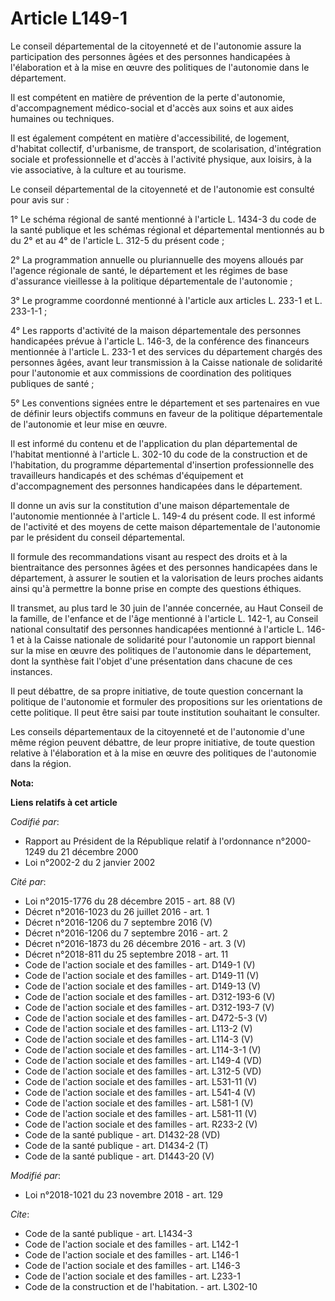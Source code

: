 # Article L149-1

Le conseil départemental de la citoyenneté et de l'autonomie assure la participation des personnes âgées et des personnes
handicapées à l'élaboration et à la mise en œuvre des politiques de l'autonomie dans le département.

Il est compétent en matière de prévention de la perte d'autonomie, d'accompagnement médico-social et d'accès aux soins et aux
aides humaines ou techniques.

Il est également compétent en matière d'accessibilité, de logement, d'habitat collectif, d'urbanisme, de transport, de
scolarisation, d'intégration sociale et professionnelle et d'accès à l'activité physique, aux loisirs, à la vie associative,
à la culture et au tourisme.

Le conseil départemental de la citoyenneté et de l'autonomie est consulté pour avis sur :

1° Le schéma régional de santé mentionné à l'article L. 1434-3 du code de la santé publique et les schémas régional et
départemental mentionnés au b du 2° et au 4° de l'article L. 312-5 du présent code ;

2° La programmation annuelle ou pluriannuelle des moyens alloués par l'agence régionale de santé, le département et les
régimes de base d'assurance vieillesse à la politique départementale de l'autonomie ;

3° Le programme coordonné mentionné à l'article aux articles L. 233-1 et L. 233-1-1 ;

4° Les rapports d'activité de la maison départementale des personnes handicapées prévue à l'article L. 146-3, de la
conférence des financeurs mentionnée à l'article L. 233-1 et des services du département chargés des personnes âgées, avant
leur transmission à la Caisse nationale de solidarité pour l'autonomie et aux commissions de coordination des politiques
publiques de santé ;

5° Les conventions signées entre le département et ses partenaires en vue de définir leurs objectifs communs en faveur de la
politique départementale de l'autonomie et leur mise en œuvre.

Il est informé du contenu et de l'application du plan départemental de l'habitat mentionné à l'article L. 302-10 du code de
la construction et de l'habitation, du programme départemental d'insertion professionnelle des travailleurs handicapés et des
schémas d'équipement et d'accompagnement des personnes handicapées dans le département.

Il donne un avis sur la constitution d'une maison départementale de l'autonomie mentionnée à l'article L. 149-4 du présent
code. Il est informé de l'activité et des moyens de cette maison départementale de l'autonomie par le président du conseil
départemental.

Il formule des recommandations visant au respect des droits et à la bientraitance des personnes âgées et des personnes
handicapées dans le département, à assurer le soutien et la valorisation de leurs proches aidants ainsi qu'à permettre la
bonne prise en compte des questions éthiques.

Il transmet, au plus tard le 30 juin de l'année concernée, au Haut Conseil de la famille, de l'enfance et de l'âge mentionné
à l'article L. 142-1, au Conseil national consultatif des personnes handicapées mentionné à l'article L. 146-1 et à la Caisse
nationale de solidarité pour l'autonomie un rapport biennal sur la mise en œuvre des politiques de l'autonomie dans le
département, dont la synthèse fait l'objet d'une présentation dans chacune de ces instances.

Il peut débattre, de sa propre initiative, de toute question concernant la politique de l'autonomie et formuler des
propositions sur les orientations de cette politique. Il peut être saisi par toute institution souhaitant le consulter.

Les conseils départementaux de la citoyenneté et de l'autonomie d'une même région peuvent débattre, de leur propre
initiative, de toute question relative à l'élaboration et à la mise en œuvre des politiques de l'autonomie dans la région.

**Nota:**



**Liens relatifs à cet article**

_Codifié par_:

  - Rapport au Président de la République relatif à l'ordonnance n°2000-1249 du 21 décembre 2000
  - Loi n°2002-2 du 2 janvier 2002

_Cité par_:

  - Loi n°2015-1776 du 28 décembre 2015 - art. 88 (V)
  - Décret n°2016-1023 du 26 juillet 2016 - art. 1
  - Décret n°2016-1206 du 7 septembre 2016 (V)
  - Décret n°2016-1206 du 7 septembre 2016 - art. 2
  - Décret n°2016-1873 du 26 décembre 2016 - art. 3 (V)
  - Décret n°2018-811 du 25 septembre 2018 - art. 11
  - Code de l'action sociale et des familles - art. D149-1 (V)
  - Code de l'action sociale et des familles - art. D149-11 (V)
  - Code de l'action sociale et des familles - art. D149-13 (V)
  - Code de l'action sociale et des familles - art. D312-193-6 (V)
  - Code de l'action sociale et des familles - art. D312-193-7 (V)
  - Code de l'action sociale et des familles - art. D472-5-3 (V)
  - Code de l'action sociale et des familles - art. L113-2 (V)
  - Code de l'action sociale et des familles - art. L114-3 (V)
  - Code de l'action sociale et des familles - art. L114-3-1 (V)
  - Code de l'action sociale et des familles - art. L149-4 (VD)
  - Code de l'action sociale et des familles - art. L312-5 (VD)
  - Code de l'action sociale et des familles - art. L531-11 (V)
  - Code de l'action sociale et des familles - art. L541-4 (V)
  - Code de l'action sociale et des familles - art. L581-1 (V)
  - Code de l'action sociale et des familles - art. L581-11 (V)
  - Code de l'action sociale et des familles - art. R233-2 (V)
  - Code de la santé publique - art. D1432-28 (VD)
  - Code de la santé publique - art. D1434-2 (T)
  - Code de la santé publique - art. D1443-20 (V)

_Modifié par_:

  - Loi n°2018-1021 du 23 novembre 2018 - art. 129

_Cite_:

  - Code de la santé publique - art. L1434-3
  - Code de l'action sociale et des familles - art. L142-1
  - Code de l'action sociale et des familles - art. L146-1
  - Code de l'action sociale et des familles - art. L146-3
  - Code de l'action sociale et des familles - art. L233-1
  - Code de la construction et de l'habitation. - art. L302-10
